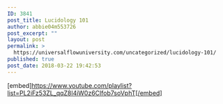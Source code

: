 ```yaml
---
ID: 3841
post_title: Lucidology 101
author: abbie04m553726
post_excerpt: ""
layout: post
permalink: >
  https://universalflowuniversity.com/uncategorized/lucidology-101/
published: true
post_date: 2018-03-22 19:42:53
---
```

[embed]https://www.youtube.com/playlist?list=PL2iFz53ZL_qqZ8l4iW0z6Clfob7soVphT[/embed]

&nbsp;